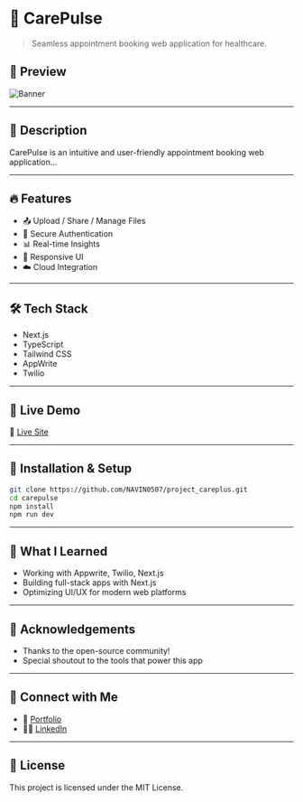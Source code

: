 # 🚀 CarePulse

> Seamless appointment booking web application for healthcare.

## 📸 Preview

![Banner](/projects/banners/carepulse.png)

---

## 📖 Description

CarePulse is an intuitive and user-friendly appointment booking web application...

---

## 🔥 Features

- 📤 Upload / Share / Manage Files
- 🔐 Secure Authentication
- 📊 Real-time Insights
- 📱 Responsive UI
- ☁️ Cloud Integration

---

## 🛠 Tech Stack

- Next.js
- TypeScript
- Tailwind CSS
- AppWrite
- Twilio

---

## 🚀 Live Demo

🔗 [Live Site](https://carepulsebook.vercel.app/)

---

## 🧪 Installation & Setup

```bash
git clone https://github.com/NAVIN0507/project_careplus.git
cd carepulse
npm install
npm run dev
```

---

## 🧠 What I Learned

- Working with Appwrite, Twilio, Next.js
- Building full-stack apps with Next.js
- Optimizing UI/UX for modern web platforms

---

## 🙌 Acknowledgements

- Thanks to the open-source community!
- Special shoutout to the tools that power this app

---

## 🤝 Connect with Me

- 💼 [Portfolio](https://your-portfolio-link.com)
- 🧑‍💻 [LinkedIn](https://linkedin.com/in/yourhandle)

---

## 📄 License

This project is licensed under the MIT License.
